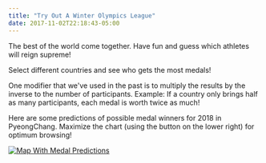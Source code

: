 ```yaml
---
title: "Try Out A Winter Olympics League"
date: 2017-11-02T22:18:43-05:00
---
```


The best of the world come together.  Have fun and guess which athletes will reign supreme!

<!--more-->

Select different countries and see who gets the most medals!

One modifier that we've used in the past is to multiply the results by the inverse to the number of participants.  Example: If a country only brings half as many participants, each medal is worth twice as much!

Here are some predictions of possible medal winners for 2018 in PyeongChang.  Maximize the chart (using the button on the lower right) for optimum browsing!

<div>
<div class='tableauPlaceholder' id='viz1509678821717' style='position: relative'><noscript><a href='#'><img alt='Map With Medal Predictions ' src='https:&#47;&#47;public.tableau.com&#47;static&#47;images&#47;FW&#47;FWD94R8KN&#47;1_rss.png' style='border: none' /></a></noscript><object class='tableauViz'  style='display:none;'><param name='host_url' value='https%3A%2F%2Fpublic.tableau.com%2F' /> <param name='embed_code_version' value='3' /> <param name='path' value='shared&#47;FWD94R8KN' /> <param name='toolbar' value='yes' /><param name='static_image' value='https:&#47;&#47;public.tableau.com&#47;static&#47;images&#47;FW&#47;FWD94R8KN&#47;1.png' /> <param name='animate_transition' value='yes' /><param name='display_static_image' value='yes' /><param name='display_spinner' value='yes' /><param name='display_overlay' value='yes' /><param name='display_count' value='yes' /><param name='filter' value='publish=yes' /></object></div>                <script type='text/javascript'>                    var divElement = document.getElementById('viz1509678821717');                    var vizElement = divElement.getElementsByTagName('object')[0];                    vizElement.style.width='100%';vizElement.style.height=(divElement.offsetWidth*0.75)+'px';                    var scriptElement = document.createElement('script');                    scriptElement.src = 'https://public.tableau.com/javascripts/api/viz_v1.js';                    vizElement.parentNode.insertBefore(scriptElement, vizElement);                </script>
</div>
